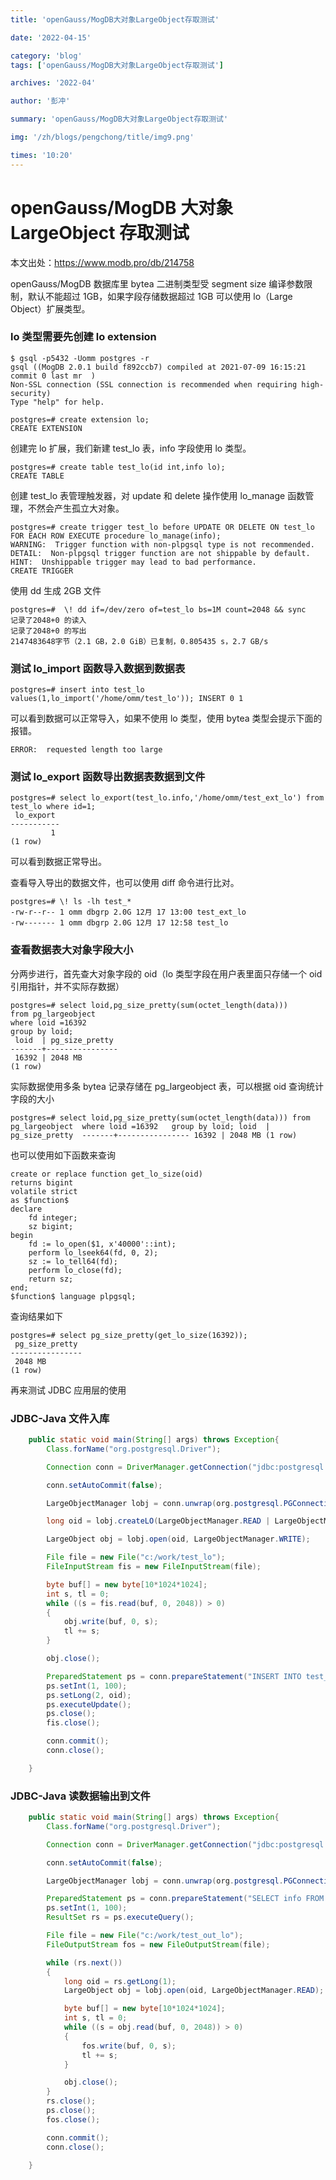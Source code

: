 ```yaml
---
title: 'openGauss/MogDB大对象LargeObject存取测试'

date: '2022-04-15'

category: 'blog'
tags: ['openGauss/MogDB大对象LargeObject存取测试']

archives: '2022-04'

author: '彭冲'

summary: 'openGauss/MogDB大对象LargeObject存取测试'

img: '/zh/blogs/pengchong/title/img9.png'

times: '10:20'
---
```


# openGauss/MogDB 大对象 LargeObject 存取测试

本文出处：https://www.modb.pro/db/214758

openGauss/MogDB 数据库里 bytea 二进制类型受 segment size 编译参数限制，默认不能超过 1GB，如果字段存储数据超过 1GB 可以使用 lo（Large Object）扩展类型。

### lo 类型需要先创建 lo extension

```
$ gsql -p5432 -Uomm postgres -r
gsql ((MogDB 2.0.1 build f892ccb7) compiled at 2021-07-09 16:15:21 commit 0 last mr  )
Non-SSL connection (SSL connection is recommended when requiring high-security)
Type "help" for help.

postgres=# create extension lo;
CREATE EXTENSION
```

创建完 lo 扩展，我们新建 test_lo 表，info 字段使用 lo 类型。

```
postgres=# create table test_lo(id int,info lo);
CREATE TABLE
```

创建 test_lo 表管理触发器，对 update 和 delete 操作使用 lo_manage 函数管理，不然会产生孤立大对象。

```
postgres=# create trigger test_lo before UPDATE OR DELETE ON test_lo FOR EACH ROW EXECUTE procedure lo_manage(info);
WARNING:  Trigger function with non-plpgsql type is not recommended.
DETAIL:  Non-plpgsql trigger function are not shippable by default.
HINT:  Unshippable trigger may lead to bad performance.
CREATE TRIGGER
```

使用 dd 生成 2GB 文件

```
postgres=#  \! dd if=/dev/zero of=test_lo bs=1M count=2048 && sync
记录了2048+0 的读入
记录了2048+0 的写出
2147483648字节（2.1 GB，2.0 GiB）已复制，0.805435 s，2.7 GB/s
```

### 测试 lo_import 函数导入数据到数据表

```
postgres=# insert into test_lo values(1,lo_import('/home/omm/test_lo')); INSERT 0 1
```

可以看到数据可以正常导入，如果不使用 lo 类型，使用 bytea 类型会提示下面的报错。

```
ERROR:  requested length too large
```

### 测试 lo_export 函数导出数据表数据到文件

```
postgres=# select lo_export(test_lo.info,'/home/omm/test_ext_lo') from test_lo where id=1;
 lo_export
-----------
         1
(1 row)
```

可以看到数据正常导出。

查看导入导出的数据文件，也可以使用 diff 命令进行比对。

```
postgres=# \! ls -lh test_*
-rw-r--r-- 1 omm dbgrp 2.0G 12月 17 13:00 test_ext_lo
-rw------- 1 omm dbgrp 2.0G 12月 17 12:58 test_lo
```

### 查看数据表大对象字段大小

分两步进行，首先查大对象字段的 oid（lo 类型字段在用户表里面只存储一个 oid 引用指针，并不实际存数据）

```
postgres=# select loid,pg_size_pretty(sum(octet_length(data)))
from pg_largeobject
where loid =16392
group by loid;
 loid  | pg_size_pretty
-------+----------------
 16392 | 2048 MB
(1 row)
```

实际数据使用多条 bytea 记录存储在 pg_largeobject 表，可以根据 oid 查询统计字段的大小

```
postgres=# select loid,pg_size_pretty(sum(octet_length(data))) from pg_largeobject  where loid =16392   group by loid; loid  | pg_size_pretty  -------+---------------- 16392 | 2048 MB (1 row)
```

也可以使用如下函数来查询

```plsql
create or replace function get_lo_size(oid)
returns bigint
volatile strict
as $function$
declare
    fd integer;
    sz bigint;
begin
    fd := lo_open($1, x'40000'::int);
	perform lo_lseek64(fd, 0, 2);
    sz := lo_tell64(fd);
    perform lo_close(fd);
    return sz;
end;
$function$ language plpgsql;
```

查询结果如下

```
postgres=# select pg_size_pretty(get_lo_size(16392));
 pg_size_pretty
----------------
 2048 MB
(1 row)

```

再来测试 JDBC 应用层的使用

### JDBC-Java 文件入库

```java
	public static void main(String[] args) throws Exception{
		Class.forName("org.postgresql.Driver");

		Connection conn = DriverManager.getConnection("jdbc:postgresql://ip:port/dbname","username","password");

		conn.setAutoCommit(false);

		LargeObjectManager lobj = conn.unwrap(org.postgresql.PGConnection.class).getLargeObjectAPI();

		long oid = lobj.createLO(LargeObjectManager.READ | LargeObjectManager.WRITE);

		LargeObject obj = lobj.open(oid, LargeObjectManager.WRITE);

		File file = new File("c:/work/test_lo");
		FileInputStream fis = new FileInputStream(file);

		byte buf[] = new byte[10*1024*1024];
		int s, tl = 0;
		while ((s = fis.read(buf, 0, 2048)) > 0)
		{
		    obj.write(buf, 0, s);
		    tl += s;
		}

		obj.close();

		PreparedStatement ps = conn.prepareStatement("INSERT INTO test_lo VALUES (?, ?)");
		ps.setInt(1, 100);
		ps.setLong(2, oid);
		ps.executeUpdate();
		ps.close();
		fis.close();

		conn.commit();
		conn.close();

	}

```

### JDBC-Java 读数据输出到文件

```java
	public static void main(String[] args) throws Exception{
		Class.forName("org.postgresql.Driver");

		Connection conn = DriverManager.getConnection("jdbc:postgresql://ip:port/dbname","username","password");

		conn.setAutoCommit(false);

		LargeObjectManager lobj = conn.unwrap(org.postgresql.PGConnection.class).getLargeObjectAPI();

		PreparedStatement ps = conn.prepareStatement("SELECT info FROM test_lo WHERE id = ?");
		ps.setInt(1, 100);
		ResultSet rs = ps.executeQuery();

		File file = new File("c:/work/test_out_lo");
		FileOutputStream fos = new FileOutputStream(file);

		while (rs.next())
		{
		    long oid = rs.getLong(1);
		    LargeObject obj = lobj.open(oid, LargeObjectManager.READ);

			byte buf[] = new byte[10*1024*1024];
			int s, tl = 0;
			while ((s = obj.read(buf, 0, 2048)) > 0)
			{
				fos.write(buf, 0, s);
			    tl += s;
			}

		    obj.close();
		}
		rs.close();
		ps.close();
		fos.close();

		conn.commit();
		conn.close();

	}
```
